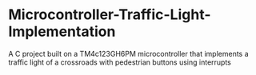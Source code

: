 # Microcontroller-Traffic-Light-Implementation
A C project built on a TM4c123GH6PM microcontroller that implements a traffic light of a crossroads with pedestrian buttons using interrupts
